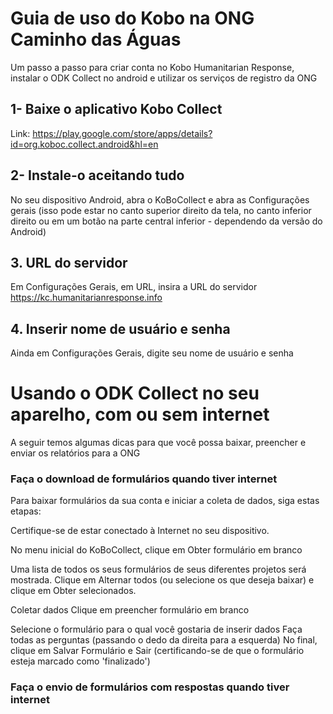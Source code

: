 <!-- TITLE: Relatórios em campo com android -->
<!-- SUBTITLE: Um guia para utilizar o ODK em campo com android -->

# Guia de uso do Kobo na ONG Caminho das Águas
Um passo a passo para criar conta no Kobo Humanitarian Response, instalar o ODK Collect no android e utilizar os serviços de registro da ONG


## 1- Baixe o aplicativo Kobo Collect

Link: https://play.google.com/store/apps/details?id=org.koboc.collect.android&hl=en


## 2- Instale-o aceitando tudo

No seu dispositivo Android, abra o KoBoCollect e abra as Configurações gerais (isso pode estar no canto superior direito da tela, no canto inferior direito ou em um botão na parte central inferior - dependendo da versão do Android)

## 3. URL do servidor

Em Configurações Gerais, em URL, insira a URL do servidor
https://kc.humanitarianresponse.info


## 4. Inserir nome de usuário e senha

Ainda em Configurações Gerais, digite seu nome de usuário e senha


# Usando o ODK Collect no seu aparelho, com ou sem internet
A seguir temos algumas dicas para que você possa baixar, preencher e enviar os relatórios para a ONG

### Faça o download de formulários quando tiver internet

Para baixar formulários da sua conta e iniciar a coleta de dados, siga estas etapas:

Certifique-se de estar conectado à Internet no seu dispositivo. 

No menu inicial do KoBoCollect, clique em Obter formulário em branco

Uma lista de todos os seus formulários de seus diferentes projetos será mostrada. Clique em Alternar todos (ou selecione os que deseja baixar) e clique em Obter selecionados.

Coletar dados
Clique em preencher formulário em branco

Selecione o formulário para o qual você gostaria de inserir dados
Faça todas as perguntas (passando o dedo da direita para a esquerda)
No final, clique em Salvar Formulário e Sair (certificando-se de que o formulário esteja marcado como 'finalizado')

### Faça o envio de formulários com respostas quando tiver internet